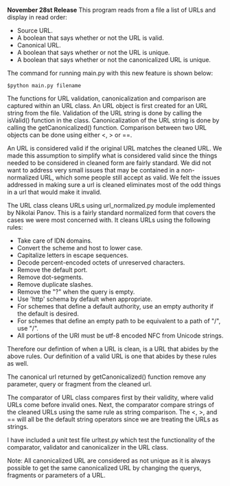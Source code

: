 <strong>November 28st Release</strong>
This program reads from a file a list of URLs and display in read order:
<ul>
  <li>Source URL.</li>
  <li>A boolean that says whether or not the URL is valid.</li>
  <li>Canonical URL.</li>
  <li>A boolean that says whether or not the URL is unique.</li>
  <li>A boolean that says whether or not the canonicalized URL is unique.</li>
</ul>

The command for running main.py with this new feature is shown below:

    $python main.py filename

The functions for URL validation, canonicalization and comparison are captured within an URL class. An URL object is 
first created for an URL string from the file. Validation of the URL string is done by calling the isValid() function
in the class. Canonicalization of the URL string is done by calling the getCanonicalized() function. Comparison between
two URL objects can be done using either <, > or ==.

An URL is considered valid if the original URL matches the cleaned URL. We made this assumption to simplify what is
considered valid since the things needed to be considered in cleaned form are fairly standard. We did not want to address
very small issues that may be contained in a non-normalized URL, which some people still accept as valid. We felt the issues
addressed in making sure a url is cleaned eliminates most of the odd things in a url that would make it invalid. 

The URL class cleans URLs using url_normalized.py module implemented by Nikolai Panov. This is a fairly standard
normalized form that covers the cases we were most concerned with. It cleans URLs using the following rules:

<ul>
  <li>Take care of IDN domains.
  <li>Convert the scheme and host to lower case.</li>
  <li>Capitalize letters in escape sequences.</li>
  <li>Decode percent-encoded octets of unreserved characters.</li>
  <li>Remove the default port.</li>
  <li>Remove dot-segments.</li>
  <li>Remove duplicate slashes.</li>
  <li>Remove the "?" when the query is empty.</li>
  <li>Use 'http' schema by default when appropriate.</li>
  <li>For schemes that define a default authority, use an empty authority if the default is desired.</li>
  <li>For schemes that define an empty path to be equivalent to a path of "/", use "/".</li>
  <li>All portions of the URI must be utf-8 encoded NFC from Unicode strings.</li>
</ul>

Therefore our defintion of when a URL is clean, is a URL that abides by the above rules. 
Our definition of a valid URL is one that abides by these rules as well.

The canonical url returned by getCanonicalized() function remove any parameter, query or fragment from the cleaned url.

The comparator of URL class compares first by their validity, where valid URLs come before invalid ones. 
Next, the comparator compare strings of the cleaned URLs using the same rule as string comparison.
The <, >, and == will all be the default string operators since we are treating the URLs as strings.

I have included a unit test file urltest.py which test the functionality of the comparator, validator and canonicalizer
in the URL class.

Note: 
All canonicalized URL are considered as not unique as it is always possible to get the same canonicalized URL
by changing the querys, fragments or parameters of a URL.